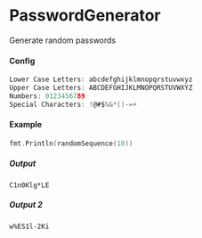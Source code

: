PasswordGenerator
=========

Generate random passwords

#### Config
```go
Lower Case Letters: abcdefghijklmnopqrstuvwxyz
Upper Case Letters: ABCDEFGHIJKLMNOPQRSTUVWXYZ
Numbers: 0123456789
Special Characters: !@#$%&*()-=+
```

#### Example
```go
fmt.Println(randomSequence(10))
```

##### Output
```
C1n0Klg*LE
```

##### Output 2
```
w%ES1l-2Ki
```
